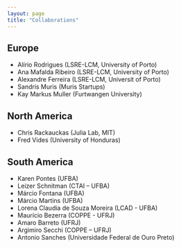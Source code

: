 ```yaml
---
layout: page
title: "Collaborations"
---
```


## Europe

  - Alírio Rodrigues (LSRE-LCM, University of Porto)
  - Ana Mafalda Ribeiro (LSRE-LCM, University of Porto)
  - Alexandre Ferreira (LSRE-LCM, Universit of Porto)
  - Sandris Muris (Muris Startups)
  - Kay Markus Muller (Furtwangen University)

## North America

  - Chris Rackauckas (Julia Lab, MIT)
  - Fred Vides (University of Honduras)

## South America

  - Karen Pontes (UFBA)
  - Leizer Schnitman (CTAI – UFBA)
  - Márcio Fontana (UFBA)
  - Márcio Martins (UFBA)
  - Lorena Claudia de Souza Moreira (LCAD - UFBA)
  - Maurício Bezerra (COPPE - UFRJ)
  - Amaro Barreto (UFRJ)
  - Argimiro Secchi (COPPE – UFRJ)
  - Antonio Sanches (Universidade Federal de Ouro Preto)
